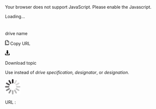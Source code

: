 Your browser does not support JavaScript. Please enable the Javascript.

Loading...

# 

drive name

![Copy URL](drive-name_files/Copy.png)
Copy URL

![Download](drive-name_files/Download.png)

Download topic

Use instead of *drive specification, designator*, or *designation*.

![In progress](drive-name_files/activity-large.gif)

URL :
